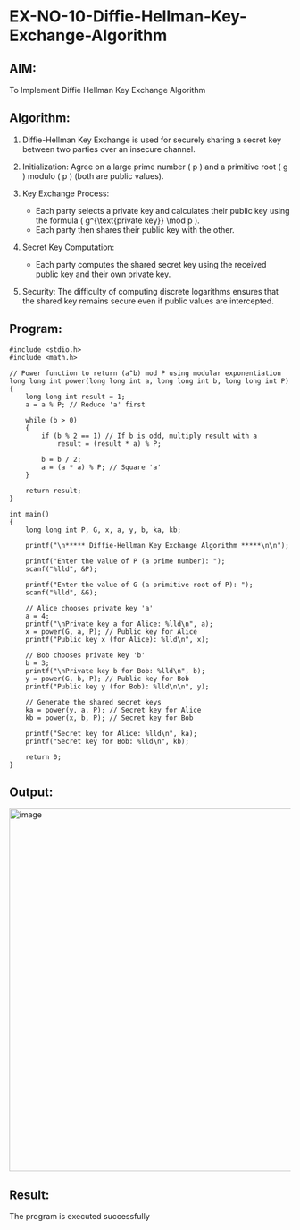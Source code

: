 # EX-NO-10-Diffie-Hellman-Key-Exchange-Algorithm

## AIM:
To Implement Diffie Hellman Key Exchange Algorithm 

## Algorithm:

1. Diffie-Hellman Key Exchange is used for securely sharing a secret key between two parties over an insecure channel.

2. Initialization: Agree on a large prime number \( p \) and a primitive root \( g \) modulo \( p \) (both are public values).

3. Key Exchange Process: 
   - Each party selects a private key and calculates their public key using the formula \( g^{\text{private key}} \mod p \).
   - Each party then shares their public key with the other.

4. Secret Key Computation: 
   - Each party computes the shared secret key using the received public key and their own private key.

5. Security: The difficulty of computing discrete logarithms ensures that the shared key remains secure even if public values are intercepted.

## Program:
```
#include <stdio.h>
#include <math.h>

// Power function to return (a^b) mod P using modular exponentiation
long long int power(long long int a, long long int b, long long int P)
{
    long long int result = 1;
    a = a % P; // Reduce 'a' first

    while (b > 0)
    {
        if (b % 2 == 1) // If b is odd, multiply result with a
            result = (result * a) % P;

        b = b / 2;
        a = (a * a) % P; // Square 'a'
    }

    return result;
}

int main()
{
    long long int P, G, x, a, y, b, ka, kb;

    printf("\n***** Diffie-Hellman Key Exchange Algorithm *****\n\n");

    printf("Enter the value of P (a prime number): ");
    scanf("%lld", &P);

    printf("Enter the value of G (a primitive root of P): ");
    scanf("%lld", &G);

    // Alice chooses private key 'a'
    a = 4;
    printf("\nPrivate key a for Alice: %lld\n", a);
    x = power(G, a, P); // Public key for Alice
    printf("Public key x (for Alice): %lld\n", x);

    // Bob chooses private key 'b'
    b = 3;
    printf("\nPrivate key b for Bob: %lld\n", b);
    y = power(G, b, P); // Public key for Bob
    printf("Public key y (for Bob): %lld\n\n", y);

    // Generate the shared secret keys
    ka = power(y, a, P); // Secret key for Alice
    kb = power(x, b, P); // Secret key for Bob

    printf("Secret key for Alice: %lld\n", ka);
    printf("Secret key for Bob: %lld\n", kb);

    return 0;
}
```


## Output:

<img width="805" height="648" alt="image" src="https://github.com/user-attachments/assets/02d1e2f5-e19d-4a1b-bad1-e0e0e07b0a41" />


## Result:
  The program is executed successfully

